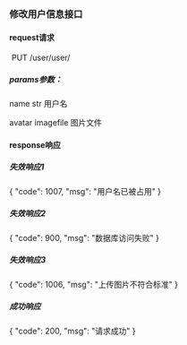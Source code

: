 ### 修改用户信息接口



#### request请求

​	PUT /user/user/

##### params参数：

name  str 用户名

avatar  imagefile  图片文件


#### response响应

##### 失效响应1

{
    "code": 1007,
    "msg": "用户名已被占用"
}

##### 失效响应2

{
    "code": 900,
    "msg": "数据库访问失败"
}

##### 失效响应3

{
    "code": 1006,
    "msg": "上传图片不符合标准"
}

##### 成功响应

{
    "code": 200,
    "msg": "请求成功"
}